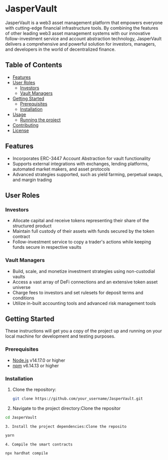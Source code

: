 
# JasperVault

JasperVault is a web3 asset management platform that empowers everyone with cutting-edge financial infrastructure tools. By combining the features of other leading web3 asset management systems with our innovative follow-investment service and account abstraction technology, JasperVault delivers a comprehensive and powerful solution for investors, managers, and developers in the world of decentralized finance.

## Table of Contents

- [Features](#features)
- [User Roles](#user-roles)
  - [Investors](#investors)
  - [Vault Managers](#vault-managers)
- [Getting Started](#getting-started)
  - [Prerequisites](#prerequisites)
  - [Installation](#installation)
- [Usage](#usage)
  - [Running the project](#running-the-project)
- [Contributing](#contributing)
- [License](#license)

## Features

- Incorporates ERC-3447 Account Abstraction for vault functionality
- Supports external integrations with exchanges, lending platforms, automated market makers, and asset protocols
- Advanced strategies supported, such as yield farming, perpetual swaps, and margin trading

## User Roles

### Investors

- Allocate capital and receive tokens representing their share of the structured product
- Maintain full custody of their assets with funds secured by the token contract
- Follow-investment service to copy a trader's actions while keeping funds secure in respective vaults

### Vault Managers

- Build, scale, and monetize investment strategies using non-custodial vaults
- Access a vast array of DeFi connections and an extensive token asset universe
- Charge fees to investors and set rulesets for deposit terms and conditions
- Utilize in-built accounting tools and advanced risk management tools

## Getting Started

These instructions will get you a copy of the project up and running on your local machine for development and testing purposes.

### Prerequisites

- [Node.js](https://nodejs.org/) v14.17.0 or higher
- [npm](https://www.npmjs.com/) v6.14.13 or higher

### Installation

1. Clone the repository:

   ```bash
   git clone https://github.com/your_username/JasperVault.git
   ```


2. Navigate to the project directory:Clone the repositor

```bash
cd JasperVault
```


    3. Install the project dependencies:Clone the reposito

```bash
yarn
```


    4. Compile the smart contracts

```bash
npx hardhat compile
```
